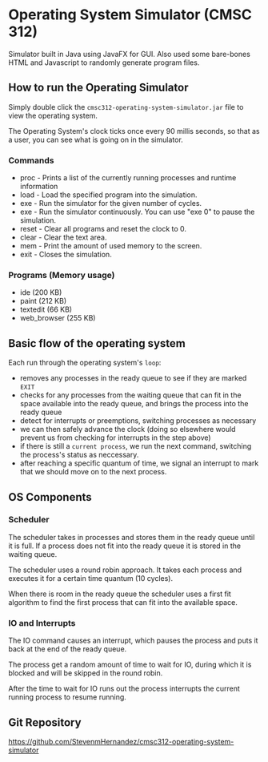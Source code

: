 # Operating System Simulator (CMSC 312)

Simulator built in Java using JavaFX for GUI. Also used some bare-bones HTML and Javascript to randomly generate program files.

## How to run the Operating Simulator

Simply double click the `cmsc312-operating-system-simulator.jar` file to view the operating system.

The Operating System's clock ticks once every 90 millis seconds, so that as a user, you can see what is going on in the simulator.

### Commands

* proc - Prints a list of the currently running processes and runtime information
* load <program name> - Load the specified program into the simulation.
* exe <number of cycles> - Run the simulator for the given number of cycles.
* exe - Run the simulator continuously. You can use "exe 0" to pause the simulation.
* reset - Clear all programs and reset the clock to 0.
* clear - Clear the text area.
* mem - Print the amount of used memory to the screen.
* exit - Closes the simulation.

### Programs (Memory usage)

* ide (200 KB)
* paint (212 KB)
* textedit (66 KB)
* web_browser (255 KB)

## Basic flow of the operating system

Each run through the operating system's `loop`:

* removes any processes in the ready queue to see if they are marked `EXIT`
* checks for any processes from the waiting queue that can fit in the space available into the ready queue, and brings the process into the ready queue
* detect for interrupts or preemptions, switching processes as necessary
* we can then safely advance the clock (doing so elsewhere would prevent us from checking for interrupts in the step above)
* if there is still a `current process`, we run the next command, switching the process's status as neccessary.
* after reaching a specific quantum of time, we signal an interrupt to mark that we should move on to the next process.

## OS Components

### Scheduler

The scheduler takes in processes and stores them in the ready queue until it is full. If a process does not fit into the ready queue it is stored in the waiting queue.

The scheduler uses a round robin approach. It takes each process and executes it for a certain time quantum (10 cycles).

When there is room in the ready queue the scheduler uses a first fit algorithm to find the first process that can fit into the available space.

### IO and Interrupts

The IO command causes an interrupt, which pauses the process and puts it back at the end of the ready queue.

The process get a random amount of time to wait for IO, during which it is blocked and will be skipped in the round robin.

After the time to wait for IO runs out the process interrupts the current running process to resume running.

## Git Repository

https://github.com/StevenmHernandez/cmsc312-operating-system-simulator